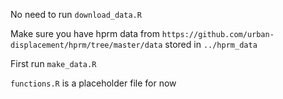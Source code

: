 No need to run `download_data.R`

Make sure you have hprm data from `https://github.com/urban-displacement/hprm/tree/master/data` stored in `../hprm_data`

First run `make_data.R`

`functions.R` is a placeholder file for now